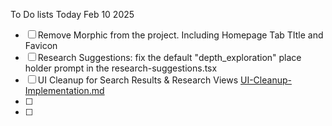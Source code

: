 To Do lists Today Feb 10 2025

- [ ] Remove Morphic from the project. Including Homepage Tab TItle and Favicon
- [ ] Research Suggestions: fix the default "depth_exploration" place holder prompt in the research-suggestions.tsx
- [ ] UI Cleanup for Search Results & Research Views [UI-Cleanup-Implementation.md](./UI-Cleanup-Implementation.md)
- [ ] 
- [ ] 